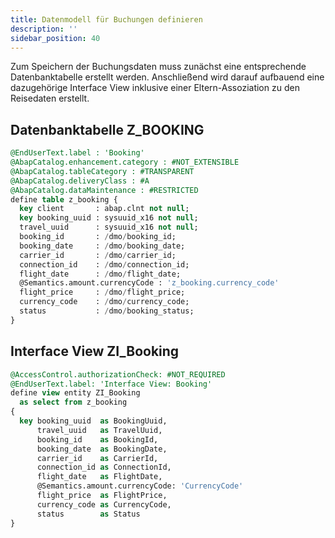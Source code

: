 ```yaml
---
title: Datenmodell für Buchungen definieren
description: ''
sidebar_position: 40
---
```


Zum Speichern der Buchungsdaten muss zunächst eine entsprechende Datenbanktabelle erstellt werden. Anschließend wird darauf aufbauend eine dazugehörige Interface View inklusive einer Eltern-Assoziation zu den Reisedaten erstellt.

## Datenbanktabelle Z_BOOKING
```sql
@EndUserText.label : 'Booking'
@AbapCatalog.enhancement.category : #NOT_EXTENSIBLE
@AbapCatalog.tableCategory : #TRANSPARENT
@AbapCatalog.deliveryClass : #A
@AbapCatalog.dataMaintenance : #RESTRICTED
define table z_booking {
  key client       : abap.clnt not null;
  key booking_uuid : sysuuid_x16 not null;
  travel_uuid      : sysuuid_x16 not null;
  booking_id       : /dmo/booking_id;
  booking_date     : /dmo/booking_date;
  carrier_id       : /dmo/carrier_id;
  connection_id    : /dmo/connection_id;
  flight_date      : /dmo/flight_date;
  @Semantics.amount.currencyCode : 'z_booking.currency_code'
  flight_price     : /dmo/flight_price;
  currency_code    : /dmo/currency_code;
  status           : /dmo/booking_status;
}
```

## Interface View ZI_Booking
```sql
@AccessControl.authorizationCheck: #NOT_REQUIRED
@EndUserText.label: 'Interface View: Booking'
define view entity ZI_Booking
  as select from z_booking
{
  key booking_uuid  as BookingUuid,
      travel_uuid   as TravelUuid,
      booking_id    as BookingId,
      booking_date  as BookingDate,
      carrier_id    as CarrierId,
      connection_id as ConnectionId,
      flight_date   as FlightDate,
      @Semantics.amount.currencyCode: 'CurrencyCode'
      flight_price  as FlightPrice,
      currency_code as CurrencyCode,
      status        as Status
}
```
